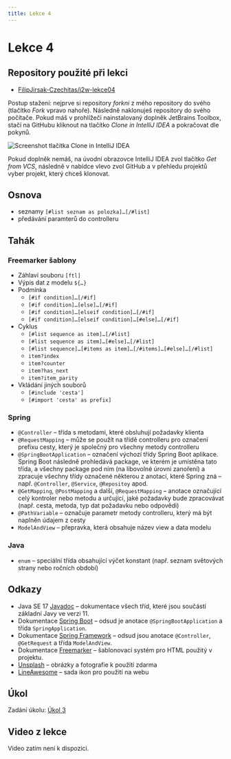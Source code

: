 ```yaml
---
title: Lekce 4
---
```


# Lekce 4

## Repository použité při lekci

* [FilipJirsak-Czechitas/j2w-lekce04](https://github.com/FilipJirsak-Czechitas/j2w-lekce04)

Postup stažení: nejprve si repository *forkni* z mého repository do svého (tlačítko *Fork* vpravo nahoře). Následně naklonuješ repository do svého počítače.
Pokud máš v prohlížeči nainstalovaný doplněk JetBrains Toolbox, stačí na GitHubu kliknout na tlačítko *Clone in IntelliJ IDEA* a pokračovat dle pokynů.

![Screenshot tlačítka Clone in IntelliJ IDEA](img/lekce-2/GitHub-Toolbox.png)

Pokud doplněk nemáš, na úvodní obrazovce IntelliJ IDEA zvol tlačítko *Get from VCS*, následně v nabídce vlevo zvol GitHub a v přehledu projektů vyber projekt,
který chceš klonovat.

## Osnova

* seznamy `[#list seznam as polozka]…[/#list]`
* předávání paramterů do controlleru

## Tahák

### Freemarker šablony

* Záhlaví souboru `[ftl]`
* Výpis dat z modelu `${…}`
* Podmínka
  * `[#if condition]…[/#if]`
  * `[#if condition]…[else]…[/#if]`
  * `[#if condition]…[elseif condition]…[/#if]`
  * `[#if condition]…[elseif condition]…[#else]…[/#if]`
* Cyklus
  * `[#list sequence as item]…[/#list]` 
  * `[#list sequence as item]…[#else]…[/#list]`
  * `[#list sequence]…[#items as item]…[/#items]…[#else]…[/#list]`
  * `item?index`
  * `item?counter`
  * `item?has_next`
  * `item?item_parity`
* Vkládání jiných souborů
  * `[#include 'cesta']`
  * `[#import 'cesta' as prefix]`

### Spring

* `@Controller` – třída s metodami, které obsluhují požadavky klienta
* `@RequestMapping` – může se použít na třídě controlleru pro označení prefixu cesty, který je společný pro všechny metody controlleru
* `@SpringBootApplication` – označení výchozí třídy Spring Boot aplikace. Spring Boot následně prohledává package, ve kterém je umístěna tato třída, a všechny
  package pod ním (na libovolné úrovni zanoření) a zpracuje všechny třídy označené některou z anotací, které Spring zná – např. `@Controller`, `@Service`,
  `@Repositoy` apod.
* `@GetMapping`, `@PostMapping` a další, `@RequestMapping` – anotace označující celý kontroler nebo metodu a určující, jaké požadavky bude zpracovávat (např.
  cesta, metoda, typ dat požadavku nebo odpovědi)
* `@PathVariable` – označuje parametr metody controlleru, který má být naplněn údajem z cesty
* `ModelAndView` – přepravka, která obsahuje název view a data modelu

### Java

* `enum` – speciální třída obsahující výčet konstant (např. seznam světových strany nebo ročních období)

## Odkazy

* Java SE 17 [Javadoc](https://docs.oracle.com/en/java/javase/17/docs/api/java.base/) – dokumentace všech tříd, které jsou součástí základní Javy ve verzi 11.
* Dokumentace [Spring Boot](https://spring.io/projects/spring-boot#learn) – odsud je anotace `@SpringBootApplication` a třída `SpringApplication`.
* Dokumentace [Spring Framework](https://spring.io/projects/spring-framework#learn) – odsud jsou anotace `@Controller`, `@GetRequest` a třída `ModelAndView`.
* Dokumentace [Freemarker](https://freemarker.apache.org/docs/) – šablonovací systém pro HTML použitý v projektu.
* [Unsplash](https://unsplash.com) – obrázky a fotografie k použití zdarma
* [LineAwesome](https://icons8.com/line-awesome) – sada ikon pro použití na webu

## Úkol
Zadání úkolu: [Úkol 3](lekce-4-ukol-3.html)

## Video z lekce
Video zatím není k dispozici.
